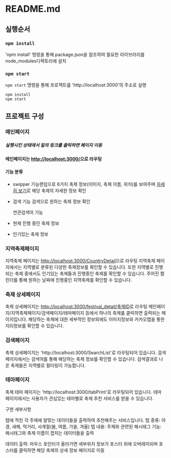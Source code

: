 # README.md

## 실행순서

### `npm install`

'npm install' 명령을 통해 package.json을 참조하여 필요한 라이브러리를 node_modules디렉토리에 설치

### `npm start`

`npm start` 명령을 통해 프로젝트를 'http://localhost:3000'의 주소로 실행

    npm install
    npm start

    
## 프로젝트 구성

### 메인페이지

##### 실행시킨 상태에서 밑의 링크를 클릭하면 페이지 이동

#### 메인페이지는 <http://localhost:3000/>으로 라우팅
#### 기능 분류
- swipper 기능랜덤으로 6가지 축제 정보(이미지, 축제 이름, 위치)를 보여주며 <U>자세히 보기</U>로 해당 축제의 자세한 정보 확인
- 검색 기능
  검색으로 원하는 축제 정보 확인

  
  연관검색어 기능
- 현재 진행 중인 축제 정보
- 인기있는 축제 정보


### 지역축제페이지

지역축제 페이지는 <http://localhost:3000/CountryDetail>으로 라우팅
지역축제 페이지에서는 지역별로 분류된 다양한 축제정보를 확인할 수 있습니다.
또한 지역별로 진행되는 축제 중에서도 인기있는 축제들과 진행중인 축제를 확인할 수 있습니다.
주어진 캘린더를 통해 원하는 날짜에 진행중인 지역축제를 확인할 수 있습니다.

### 축제 상세페이지

축제 상세페이지는 <http://localhost:3000/festival_detail/축제ID>로 라우팅
메인페이지/지역축제페이지/검색페이지/테마페이지 등에서 하나의 축제를 클릭하면 출력되는 페이지입니다.
해당하는 축제에 대한 세부적인 정보외에도 이미지정보와 카카오맵을 통한 지리정보를 확인할 수 있습니다.

### 검색페이지

축제 상세페이지는 'http://localhost:3000/SearchList'로 라우팅되어 있습니다.
검색페이지에서는 검색어를 통해 해당하는 축제 정보를 확인할 수 있습니다.
검색결과로 나온 축제들은 지역별로 필터링이 가능합니다.

### 테마페이지

축제  테마 페이지는 'http://localhost:3000/tabPrint'로 라우팅되어 있습니다.
테마 페이지에서는 사용자가 관심있는 테마별로 축제 추천 서비스를 받을 수 있습니다.

구현 세부사항

탭에 적힌 각 주제에 알맞는 데이터들을 출력하여 추천해주는 서비스입니다. 
탭 종류: 야경, 새해, 먹거리, 사계절(봄, 여름, 가을, 겨울)
탭 내용: 주제와 관련된 해시태그
기능: 해시태그와 축제 이름이 겹치는 데이터들을 출력 

데이터 출력: 마우스 포인터가 올라가면 세부위치 정보가 포스터 위에 오버레이되며 포스터를 클릭하면 해당 축제의 상세 정보 페이지로 이동

